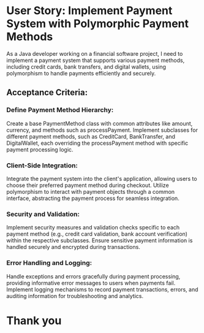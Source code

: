 # User Story: Implement Payment System with Polymorphic Payment Methods
As a Java developer working on a financial software project, I need to implement a payment system that supports various payment methods, including credit cards, bank transfers, and digital wallets, using polymorphism to handle payments efficiently and securely.

## Acceptance Criteria:

### Define Payment Method Hierarchy:
Create a base PaymentMethod class with common attributes like amount, currency, and methods such as processPayment.
Implement subclasses for different payment methods, such as CreditCard, BankTransfer, and DigitalWallet, each overriding the processPayment method with specific payment processing logic.

### Client-Side Integration:
Integrate the payment system into the client's application, allowing users to choose their preferred payment method during checkout.
Utilize polymorphism to interact with payment objects through a common interface, abstracting the payment process for seamless integration.

### Security and Validation:
Implement security measures and validation checks specific to each payment method (e.g., credit card validation, bank account verification) within the respective subclasses.
Ensure sensitive payment information is handled securely and encrypted during transactions.

### Error Handling and Logging:
Handle exceptions and errors gracefully during payment processing, providing informative error messages to users when payments fail.
Implement logging mechanisms to record payment transactions, errors, and auditing information for troubleshooting and analytics.


# Thank you
